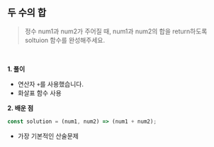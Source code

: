## 두 수의 합

> 정수 num1과 num2가 주어질 때, num1과 num2의 합을 return하도록 soltuion 함수를 완성해주세요.

<br>

**1. 풀이**

- 연산자 `+`를 사용했습니다.
- 화살표 함수 사용

**2. 배운 점**

```javascript
const solution = (num1, num2) => (num1 + num2);
```
- 가장 기본적인 산술문제
